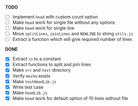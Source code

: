 **TODO**

- [ ] Implement `head` with custom count option
- [ ] Make `head` work for single file without any options
- [ ] Make `head` work for single line
- [ ] Move `splitLines`, `joinLines` and `NEWLINE` to string `utils.js`
- [ ] Extract a function which will give required number of lines

**DONE**

- [x] Extract `\n` to a constant
- [x] Extract functions to split and join lines
- [x] Make `src` and `test` directory 
- [x] Verify `mocha` exists
- [x] Make `testHeadLib.js`
- [x] Write test case
- [x] Make `headLib.js`
- [x] Make `head` work for default option of 10 lines without file
